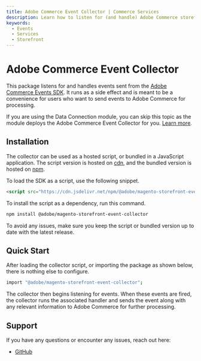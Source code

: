 ```yaml
---
title: Adobe Commerce Event Collector | Commerce Services
description: Learn how to listen for (and handle) Adobe Commerce storefront events emitted by the events SDK.
keywords:
  - Events
  - Services
  - Storefront
---
```


# Adobe Commerce Event Collector

This package listens for and handles events sent from the [Adobe Commerce Events SDK](../sdk/index.md). It runs as a side effect and is meant to be a convenience for users who want to send events to Adobe Commerce for processing.

<InlineAlert variant="info" slots="text"/>

If you are using the Data Connection module, you can skip this topic as the module deploys the Adobe Commerce Event Collector for you. [Learn more](https://experienceleague.adobe.com/en/docs/commerce/data-connection/fundamentals/connect-data#data-collection).

## Installation

The collector can be used as a hosted script, or bundled in a JavaScript application. The script version is hosted on [cdn](https://cdn.jsdelivr.net/npm/@adobe/magento-storefront-events-sdk@1/dist/index.js), and the bundled version is hosted on [npm](https://www.npmjs.com/package/@adobe/magento-storefront-event-collector).

To load the SDK as a script, use the following snippet.

```html
<script src="https://cdn.jsdelivr.net/npm/@adobe/magento-storefront-events-sdk@1/dist/index.js"></script>
```

To install the script as a dependency, run this command.

```bash
npm install @adobe/magento-storefront-event-collector
```

<InlineAlert variant="info" slots="text"/>

To avoid any issues, make sure you keep the script or bundled version up to date with the latest release.

## Quick Start

After loading the collector script, or importing the package as shown below, there is nothing else to configure.

```bash
import "@adobe/magento-storefront-event-collector";
```

The collector then begins listening for events. When these events are fired, the collector runs the associated handler and sends the event along with any relevant information to Adobe Commerce for further processing.

## Support

If you have any questions or encounter any issues, reach out here:

- [GitHub](https://github.com/adobe/commerce-events)
